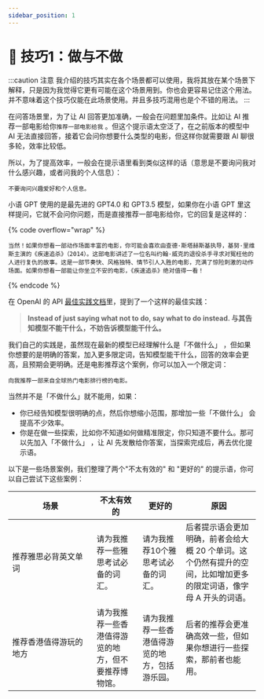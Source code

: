 ```yaml
---
sidebar_position: 1
---
```


# 🤔 技巧1：做与不做

:::caution 注意 我介绍的技巧其实在各个场景都可以使用，我将其放在某个场景下解释，只是因为我觉得它更有可能在这个场景用到。你也会更容易记住这个用法。并不意味着这个技巧仅能在此场景使用。并且多技巧混用也是个不错的用法。 :::

在问答场景里，为了让 AI 回答更加准确，一般会在问题里加条件。比如让 AI 推荐一部电影给你`推荐一部电影给我` 。但这个提示语太空泛了，在之前版本的模型中 AI 无法直接回答，接着它会问你想要什么类型的电影，但这样你就需要跟 AI 聊很多轮，效率比较低。

所以，为了提高效率，一般会在提示语里看到类似这样的话（意思是不要询问我对什么感兴趣，或者问我的个人信息）：

```other
不要询问兴趣爱好和个人信息。
```

小语 GPT 使用的是最先进的 GPT4.0 和 GPT3.5 模型，如果你在小语 GPT 里这样提问，它就不会问你问题，而是直接推荐一部电影给你，它的回复是这样的：

{% code overflow="wrap" %}
```other
当然！如果你想看一部动作场面丰富的电影，你可能会喜欢由查德·斯塔赫斯基执导，基努·里维斯主演的《疾速追杀》（2014）。这部电影讲述了一位名叫约翰·威克的退役杀手寻求对冤枉他的人进行复仇的故事。这是一部节奏快、风格独特、情节引人入胜的电影，充满了惊险刺激的动作场面。如果你想看一部能让你坐立不安的电影，《疾速追杀》绝对值得一看！
```
{% endcode %}

在 OpenAI 的 API [最佳实践文档](https://help.openai.com/en/articles/6654000-best-practices-for-prompt-engineering-with-openai-api)里，提到了一个这样的最佳实践：

> **Instead of just saying what not to do, say what to do instead. 与其告知模型不能干什么，不妨告诉模型能干什么。**

我们自己的实践是，虽然现在最新的模型已经理解什么是「不做什么」 ，但如果你想要的是明确的答案，加入更多限定词，告知模型能干什么，回答的效率会更高，且预期会更明确。还是电影推荐这个案例，你可以加入一个限定词：

```other
向我推荐一部来自全球热门电影排行榜的电影。
```

当然并不是「不做什么」就不能用，如果：

* 你已经告知模型很明确的点，然后你想缩小范围，那增加一些「不做什么」 会提高不少效率。
* 你是在做一些探索，比如你不知道如何做精准限定，你只知道不要什么。那可以先加入「不做什么」 ，让 AI 先发散给你答案，当探索完成后，再去优化提示语。

以下是一些场景案例，我们整理了两个"不太有效的" 和 "更好的" 的提示语，你可以自己尝试下这些案例：

<table><thead><tr><th width="156">场景</th><th>不太有效的</th><th>更好的</th><th>原因</th></tr></thead><tbody><tr><td>推荐雅思必背英文单词</td><td>请为我推荐一些雅思考试必备的词汇。</td><td>请为我推荐10个雅思考试必备的词汇。</td><td>后者提示语会更加明确，前者会给大概 20 个单词。这个仍然有提升的空间，比如增加更多的限定词语，像字母 A 开头的词语。</td></tr><tr><td>推荐香港值得游玩的地方</td><td>请为我推荐一些香港值得游览的地方，但不要推荐博物馆。</td><td>请为我推荐一些香港值得游览的地方，包括游乐园。</td><td>后者的推荐会更准确高效一些，但如果你想进行一些探索，那前者也能用。</td></tr></tbody></table>
